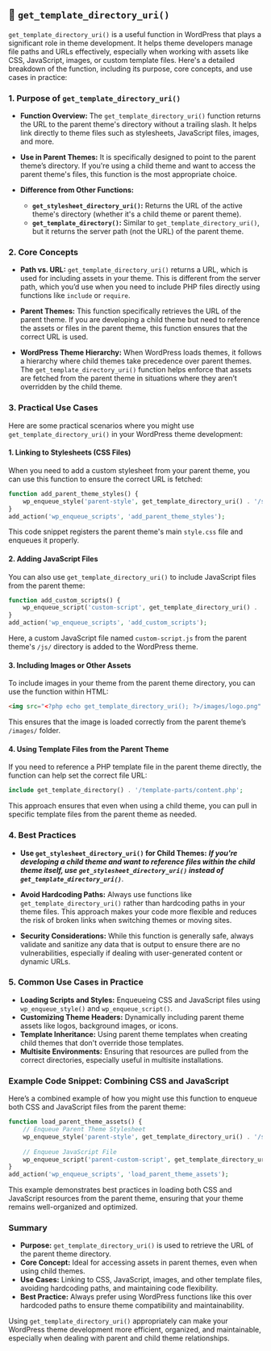 ## 📌 `get_template_directory_uri()`

`get_template_directory_uri()` is a useful function in WordPress that plays a significant role in theme development. It helps theme developers manage file paths and URLs effectively, especially when working with assets like CSS, JavaScript, images, or custom template files. Here's a detailed breakdown of the function, including its purpose, core concepts, and use cases in practice:

### 1. **Purpose of `get_template_directory_uri()`**
- **Function Overview:** 
  The `get_template_directory_uri()` function returns the URL to the parent theme's directory without a trailing slash. It helps link directly to theme files such as stylesheets, JavaScript files, images, and more.

- **Use in Parent Themes:**
  It is specifically designed to point to the parent theme’s directory. If you're using a child theme and want to access the parent theme's files, this function is the most appropriate choice.

- **Difference from Other Functions:** 
  - **`get_stylesheet_directory_uri()`:** Returns the URL of the active theme's directory (whether it's a child theme or parent theme).
  - **`get_template_directory()`:** Similar to `get_template_directory_uri()`, but it returns the server path (not the URL) of the parent theme.

### 2. **Core Concepts**

- **Path vs. URL:**
  `get_template_directory_uri()` returns a URL, which is used for including assets in your theme. This is different from the server path, which you’d use when you need to include PHP files directly using functions like `include` or `require`.

- **Parent Themes:**
  This function specifically retrieves the URL of the parent theme. If you are developing a child theme but need to reference the assets or files in the parent theme, this function ensures that the correct URL is used.

- **WordPress Theme Hierarchy:**
  When WordPress loads themes, it follows a hierarchy where child themes take precedence over parent themes. The `get_template_directory_uri()` function helps enforce that assets are fetched from the parent theme in situations where they aren’t overridden by the child theme.

### 3. **Practical Use Cases**

Here are some practical scenarios where you might use `get_template_directory_uri()` in your WordPress theme development:

#### **1. Linking to Stylesheets (CSS Files)**

When you need to add a custom stylesheet from your parent theme, you can use this function to ensure the correct URL is fetched:

```php
function add_parent_theme_styles() {
    wp_enqueue_style('parent-style', get_template_directory_uri() . '/style.css');
}
add_action('wp_enqueue_scripts', 'add_parent_theme_styles');
```

This code snippet registers the parent theme's main `style.css` file and enqueues it properly.

#### **2. Adding JavaScript Files**

You can also use `get_template_directory_uri()` to include JavaScript files from the parent theme:

```php
function add_custom_scripts() {
    wp_enqueue_script('custom-script', get_template_directory_uri() . '/js/custom-script.js', array('jquery'), null, true);
}
add_action('wp_enqueue_scripts', 'add_custom_scripts');
```

Here, a custom JavaScript file named `custom-script.js` from the parent theme's `/js/` directory is added to the WordPress theme.

#### **3. Including Images or Other Assets**

To include images in your theme from the parent theme directory, you can use the function within HTML:

```html
<img src="<?php echo get_template_directory_uri(); ?>/images/logo.png" alt="Logo">
```

This ensures that the image is loaded correctly from the parent theme’s `/images/` folder.

#### **4. Using Template Files from the Parent Theme**

If you need to reference a PHP template file in the parent theme directly, the function can help set the correct file URL:

```php
include get_template_directory() . '/template-parts/content.php';
```

This approach ensures that even when using a child theme, you can pull in specific template files from the parent theme as needed.

### 4. **Best Practices**

- **Use `get_stylesheet_directory_uri()` for Child Themes:** ***If you're developing a child theme and want to reference files within the child theme itself, use `get_stylesheet_directory_uri()` instead of `get_template_directory_uri()`***.

- **Avoid Hardcoding Paths:** Always use functions like `get_template_directory_uri()` rather than hardcoding paths in your theme files. This approach makes your code more flexible and reduces the risk of broken links when switching themes or moving sites.

- **Security Considerations:** While this function is generally safe, always validate and sanitize any data that is output to ensure there are no vulnerabilities, especially if dealing with user-generated content or dynamic URLs.

### 5. **Common Use Cases in Practice**

- **Loading Scripts and Styles:** Enqueueing CSS and JavaScript files using `wp_enqueue_style()` and `wp_enqueue_script()`.
- **Customizing Theme Headers:** Dynamically including parent theme assets like logos, background images, or icons.
- **Template Inheritance:** Using parent theme templates when creating child themes that don't override those templates.
- **Multisite Environments:** Ensuring that resources are pulled from the correct directories, especially useful in multisite installations.

### Example Code Snippet: Combining CSS and JavaScript

Here’s a combined example of how you might use this function to enqueue both CSS and JavaScript files from the parent theme:

```php
function load_parent_theme_assets() {
    // Enqueue Parent Theme Stylesheet
    wp_enqueue_style('parent-style', get_template_directory_uri() . '/style.css');
    
    // Enqueue JavaScript File
    wp_enqueue_script('parent-custom-script', get_template_directory_uri() . '/js/custom-script.js', array('jquery'), null, true);
}
add_action('wp_enqueue_scripts', 'load_parent_theme_assets');
```

This example demonstrates best practices in loading both CSS and JavaScript resources from the parent theme, ensuring that your theme remains well-organized and optimized.

### Summary

- **Purpose:** `get_template_directory_uri()` is used to retrieve the URL of the parent theme directory.
- **Core Concept:** Ideal for accessing assets in parent themes, even when using child themes.
- **Use Cases:** Linking to CSS, JavaScript, images, and other template files, avoiding hardcoding paths, and maintaining code flexibility.
- **Best Practice:** Always prefer using WordPress functions like this over hardcoded paths to ensure theme compatibility and maintainability.

Using `get_template_directory_uri()` appropriately can make your WordPress theme development more efficient, organized, and maintainable, especially when dealing with parent and child theme relationships.